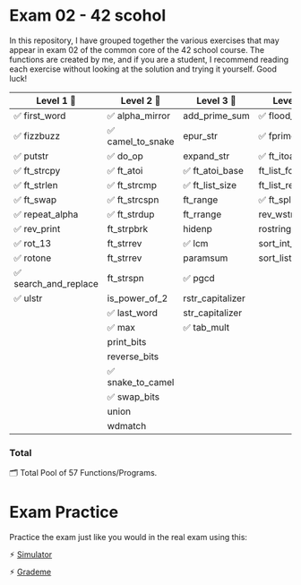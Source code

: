 # Exam 02 - 42 scohol

In this repository, I have grouped together the various exercises that may appear in exam 02 of the common core of the 42 school course. The functions are created by me, and if you are a student, I recommend reading each exercise without looking at the solution and trying it yourself. Good luck!

|		Level 1 🎫		 |		Level 2 🎫		  |		Level 3 🎫		   |		Level 4 🎫	   |
|------------------------|-------------------------|------------------------|------------------------|
| ✅ first_word			| ✅ alpha_mirror		|	add_prime_sum		| ✅ flood_fill			|
| ✅ fizzbuzz			| ✅ camel_to_snake		|	 epur_str			| ✅ fprime				|
| ✅ putstr				| ✅ do_op				|	 expand_str			| ✅ ft_itoa				|
| ✅	ft_strcpy			| ✅ ft_atoi				| ✅ ft_atoi_base		|  ft_list_foreach		|
| ✅	ft_strlen			| ✅ ft_strcmp			| ✅ ft_list_size		|  ft_list_remove_if	|
| ✅	ft_swap				| ✅ ft_strcspn			|	 ft_range			| ✅ ft_split			|
| ✅ repeat_alpha		| ✅ ft_strdup			|	 ft_rrange			|  rev_wstr				|
| ✅ rev_print		   	|	 ft_strpbrk			|	 hidenp				|  rostring				|
| ✅ rot_13				|	 ft_strrev			| ✅ lcm					|  sort_int_tab			|
| ✅ rotone				|	 ft_strrev			|	 paramsum			|  sort_list			|
| ✅ search_and_replace	|	 ft_strspn			| ✅ pgcd			 |						 |
| ✅ ulstr				|	 is_power_of_2		|	 rstr_capitalizer |						  |
|						 | ✅ last_word			|	 str_capitalizer	|						|
|						 | ✅ max					| ✅ tab_mult 	 |						 |
|						 |	 print_bits			|						|						|
|						 |	 reverse_bits		|						|						|
|						 | ✅ snake_to_camel	  |						  |					      |
|						 | ✅ swap_bits			|						|						|
|						 |	 union				|						|						|
|						 |	 wdmatch 			|						|						|


### Total
🗂️ Total Pool of 57 Functions/Programs.

# Exam Practice

Practice the exam just like you would in the real exam using this:

⚡︎ [Simulator](https://github.com/JCluzet/42_EXAM)

⚡︎ [Grademe](https://grademe.fr)
 